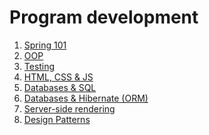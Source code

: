 # Program development

1. <a href="https://github.com/Minkov/spring-hibernate-design-patterns-unit-testing/tree/initial">Spring 101</a>
2. <a href="https://github.com/Minkov/spring-hibernate-design-patterns-unit-testing/tree/oop">OOP</a>
3. <a href="https://github.com/Minkov/spring-hibernate-design-patterns-unit-testing/tree/testing">Testing</a>
4. <a href="https://github.com/Minkov/spring-hibernate-design-patterns-unit-testing/tree/html-css-js">HTML, CSS & JS</a>
5. <a href="https://github.com/Minkov/spring-hibernate-design-patterns-unit-testing/tree/databases-jdbc">Databases & SQL</a>
5. <a href="https://github.com/Minkov/spring-hibernate-design-patterns-unit-testing/tree/databases-hibernate">Databases & Hibernate (ORM)</a>
6. <a href="#">Server-side rendering</a>
7. <a href="#">Design Patterns</a>



